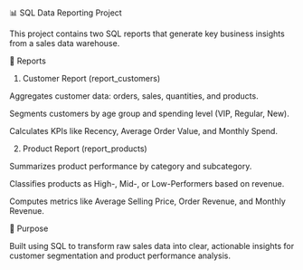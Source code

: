 📊 SQL Data Reporting Project

This project contains two SQL reports that generate key business insights from a sales data warehouse.

🧩 Reports
1. Customer Report (report_customers)

Aggregates customer data: orders, sales, quantities, and products.

Segments customers by age group and spending level (VIP, Regular, New).

Calculates KPIs like Recency, Average Order Value, and Monthly Spend.

2. Product Report (report_products)

Summarizes product performance by category and subcategory.

Classifies products as High-, Mid-, or Low-Performers based on revenue.

Computes metrics like Average Selling Price, Order Revenue, and Monthly Revenue.


🎯 Purpose

Built using SQL to transform raw sales data into clear, actionable insights for customer segmentation and product performance analysis.
